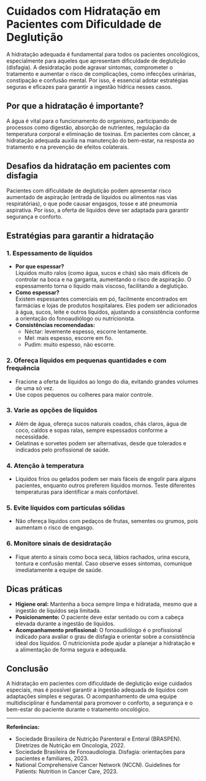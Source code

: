 # Cuidados com Hidratação em Pacientes com Dificuldade de Deglutição

A hidratação adequada é fundamental para todos os pacientes oncológicos, especialmente para aqueles que apresentam dificuldade de deglutição (disfagia). A desidratação pode agravar sintomas, comprometer o tratamento e aumentar o risco de complicações, como infecções urinárias, constipação e confusão mental. Por isso, é essencial adotar estratégias seguras e eficazes para garantir a ingestão hídrica nesses casos.

## Por que a hidratação é importante?

A água é vital para o funcionamento do organismo, participando de processos como digestão, absorção de nutrientes, regulação da temperatura corporal e eliminação de toxinas. Em pacientes com câncer, a hidratação adequada auxilia na manutenção do bem-estar, na resposta ao tratamento e na prevenção de efeitos colaterais.

## Desafios da hidratação em pacientes com disfagia

Pacientes com dificuldade de deglutição podem apresentar risco aumentado de aspiração (entrada de líquidos ou alimentos nas vias respiratórias), o que pode causar engasgos, tosse e até pneumonia aspirativa. Por isso, a oferta de líquidos deve ser adaptada para garantir segurança e conforto.

## Estratégias para garantir a hidratação

### 1. **Espessamento de líquidos**

- **Por que espessar?**  
  Líquidos muito ralos (como água, sucos e chás) são mais difíceis de controlar na boca e na garganta, aumentando o risco de aspiração. O espessamento torna o líquido mais viscoso, facilitando a deglutição.
- **Como espessar?**  
  Existem espessantes comerciais em pó, facilmente encontrados em farmácias e lojas de produtos hospitalares. Eles podem ser adicionados à água, sucos, leite e outros líquidos, ajustando a consistência conforme a orientação do fonoaudiólogo ou nutricionista.
- **Consistências recomendadas:**  
  - Néctar: levemente espesso, escorre lentamente.
  - Mel: mais espesso, escorre em fio.
  - Pudim: muito espesso, não escorre.

### 2. **Ofereça líquidos em pequenas quantidades e com frequência**

- Fracione a oferta de líquidos ao longo do dia, evitando grandes volumes de uma só vez.
- Use copos pequenos ou colheres para maior controle.

### 3. **Varie as opções de líquidos**

- Além de água, ofereça sucos naturais coados, chás claros, água de coco, caldos e sopas ralas, sempre espessados conforme a necessidade.
- Gelatinas e sorvetes podem ser alternativas, desde que tolerados e indicados pelo profissional de saúde.

### 4. **Atenção à temperatura**

- Líquidos frios ou gelados podem ser mais fáceis de engolir para alguns pacientes, enquanto outros preferem líquidos mornos. Teste diferentes temperaturas para identificar a mais confortável.

### 5. **Evite líquidos com partículas sólidas**

- Não ofereça líquidos com pedaços de frutas, sementes ou grumos, pois aumentam o risco de engasgo.

### 6. **Monitore sinais de desidratação**

- Fique atento a sinais como boca seca, lábios rachados, urina escura, tontura e confusão mental. Caso observe esses sintomas, comunique imediatamente a equipe de saúde.

## Dicas práticas

- **Higiene oral:** Mantenha a boca sempre limpa e hidratada, mesmo que a ingestão de líquidos seja limitada.
- **Posicionamento:** O paciente deve estar sentado ou com a cabeça elevada durante a ingestão de líquidos.
- **Acompanhamento profissional:** O fonoaudiólogo é o profissional indicado para avaliar o grau de disfagia e orientar sobre a consistência ideal dos líquidos. O nutricionista pode ajudar a planejar a hidratação e a alimentação de forma segura e adequada.

## Conclusão

A hidratação em pacientes com dificuldade de deglutição exige cuidados especiais, mas é possível garantir a ingestão adequada de líquidos com adaptações simples e seguras. O acompanhamento de uma equipe multidisciplinar é fundamental para promover o conforto, a segurança e o bem-estar do paciente durante o tratamento oncológico.

---

**Referências:**

- Sociedade Brasileira de Nutrição Parenteral e Enteral (BRASPEN). Diretrizes de Nutrição em Oncologia, 2022.
- Sociedade Brasileira de Fonoaudiologia. Disfagia: orientações para pacientes e familiares, 2023.
- National Comprehensive Cancer Network (NCCN). Guidelines for Patients: Nutrition in Cancer Care, 2023.
